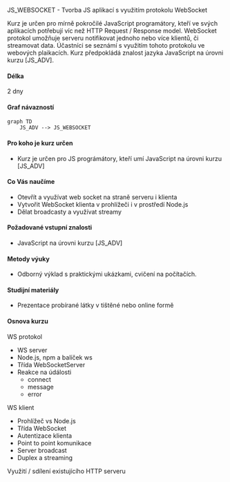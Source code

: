JS_WEBSOCKET - Tvorba JS aplikací s využitím protokolu WebSocket

Kurz je určen pro mírně pokročilé JavaScript programátory, kteří ve svých aplikacích potřebují víc než HTTP Request / Response model. WebSocket protokol umožňuje serveru notifikovat jednoho nebo více klientů, či streamovat data. Účastníci se seznámí s využitím tohoto protokolu ve webových plaikacích. Kurz předpokládá znalost jazyka JavaScript na úrovni kurzu [JS_ADV].

#### Délka

2 dny

#### Graf návazností

```mermaid
graph TD
    JS_ADV --> JS_WEBSOCKET
```

#### Pro koho je kurz určen

- Kurz je určen pro JS prográmátory, kteří umí JavaScript na úrovni kurzu [JS_ADV]

#### Co Vás naučíme

- Otevřít a využívat web socket na straně serveru i klienta
- Vytvořit WebSocket klienta v prohlížeči i v prostředí Node.js
- Dělat broadcasty a využívat streamy

#### Požadované vstupní znalosti

- JavaScript na úrovni kurzu [JS_ADV]

#### Metody výuky

- Odborný výklad s praktickými ukázkami, cvičení na počítačích.

#### Studijní materiály

- Prezentace probírané látky v tištěné nebo online formě

#### Osnova kurzu

WS protokol

- WS server
- Node.js, npm a balíček ws
- Třída WebSocketServer
- Reakce na údálosti
  - connect
  - message
  - error

WS klient

- Prohlížeč vs Node.js
- Třída WebSocket
- Autentizace klienta
- Point to point komunikace
- Server broadcast
- Duplex a streaming

Využití / sdílení existujícího HTTP serveru
